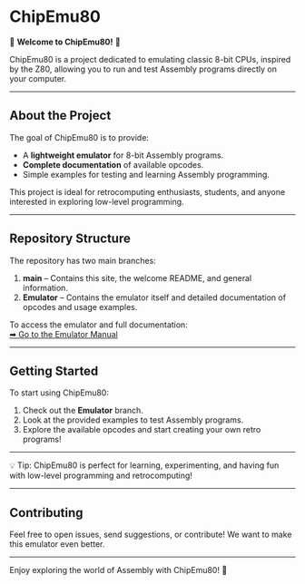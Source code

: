 # ChipEmu80

🎉 **Welcome to ChipEmu80!** 🎉

ChipEmu80 is a project dedicated to emulating classic 8-bit CPUs, inspired by the Z80, allowing you to run and test Assembly programs directly on your computer.  

---

## About the Project

The goal of ChipEmu80 is to provide:

- A **lightweight emulator** for 8-bit Assembly programs.  
- **Complete documentation** of available opcodes.  
- Simple examples for testing and learning Assembly programming.  

This project is ideal for retrocomputing enthusiasts, students, and anyone interested in exploring low-level programming.

---

## Repository Structure

The repository has two main branches:

1. **main** – Contains this site, the welcome README, and general information.  
2. **Emulator** – Contains the emulator itself and detailed documentation of opcodes and usage examples.  

To access the emulator and full documentation:  
[➡ Go to the Emulator Manual](https://github.com/leonardopinezi/ChipEmu80/blob/main/MANUAL.md)  

---

## Getting Started

To start using ChipEmu80:

1. Check out the **Emulator** branch.  
2. Look at the provided examples to test Assembly programs.  
3. Explore the available opcodes and start creating your own retro programs!  

---

💡 Tip: ChipEmu80 is perfect for learning, experimenting, and having fun with low-level programming and retrocomputing!

---

## Contributing

Feel free to open issues, send suggestions, or contribute! We want to make this emulator even better.

---

Enjoy exploring the world of Assembly with ChipEmu80! 🚀
